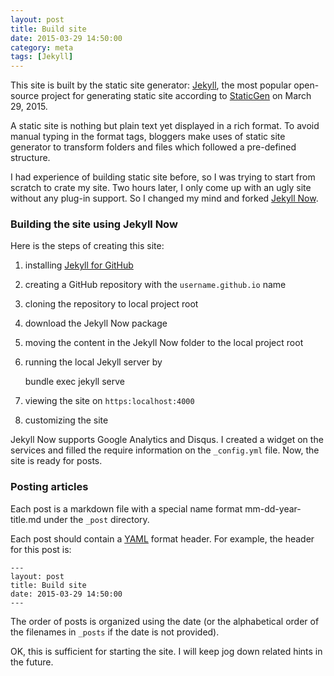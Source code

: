 ```yaml
---
layout: post
title: Build site
date: 2015-03-29 14:50:00
category: meta
tags: [Jekyll] 
---
```


This site is built by the static site generator: [Jekyll](http://jekyllrb.com/), the most popular open-source project for generating static site according to [StaticGen](https://www.staticgen.com/) on March 29, 2015.

A static site is nothing but plain text yet displayed in a rich format. To avoid manual typing in the format tags, bloggers make uses of static site generator to transform folders and files which followed a pre-defined structure. 

I had experience of building static site before, so I was trying to start from scratch to crate my site. Two hours later, I only come up with an ugly site without any plug-in support. So I changed my mind and forked [Jekyll Now](https://github.com/barryclark/jekyll-now).

### Building the site using Jekyll Now
Here is the steps of creating this site:

1. installing [Jekyll for GitHub](https://help.github.com/articles/using-jekyll-with-pages/)
2. creating a GitHub repository with the `username.github.io` name
3. cloning the repository to local project root
4. download the Jekyll Now package
5. moving the content in the Jekyll Now folder to the local project root
6. running the local Jekyll server by

    bundle exec jekyll serve

7. viewing the site on `https:localhost:4000` 
8. customizing the site

Jekyll Now supports Google Analytics and Disqus. I created a widget on the services and filled the require information on the `_config.yml` file. Now, the site is ready for posts.

### Posting articles
Each post is a markdown file with a special name format mm-dd-year-title.md under the `_post` directory.

Each post should contain a [YAML](http://yaml.org/) format header. For example, the header for this post is:

    ---
    layout: post
    title: Build site
    date: 2015-03-29 14:50:00
    ---

The order of posts is organized using the date (or the alphabetical order of the filenames in `_posts` if the date is not provided).

OK, this is sufficient for starting the site. I will keep jog down related hints in the future.

